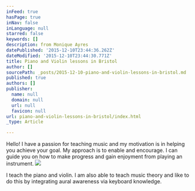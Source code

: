 ```yaml
---
inFeed: true
hasPage: true
inNav: false
inLanguage: null
starred: false
keywords: []
description: from Monique Ayres
datePublished: '2015-12-10T23:44:36.262Z'
dateModified: '2015-12-10T23:44:30.771Z'
title: Piano and Violin lessons in Bristol
author: []
sourcePath: _posts/2015-12-10-piano-and-violin-lessons-in-bristol.md
published: true
authors: []
publisher:
  name: null
  domain: null
  url: null
  favicon: null
url: piano-and-violin-lessons-in-bristol/index.html
_type: Article

---
```

Hello! I have a passion for teaching music and my motivation is in helping you achieve your goal. My approach is to enable and encourage. I can guide you on how to make progress and gain enjoyment from playing an instrument.
![](https://s3-us-west-2.amazonaws.com/the-grid-img/p/760cc5418f1e8eaa98d30f38edf9a868451c61dc.jpg)

I teach the piano and violin. I am also able to teach music theory and like to do this by integrating aural awareness via keyboard knowledge.